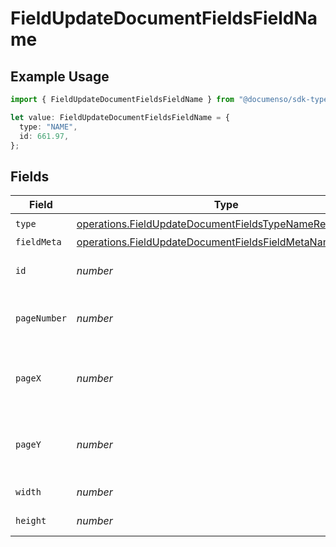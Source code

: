 # FieldUpdateDocumentFieldsFieldName

## Example Usage

```typescript
import { FieldUpdateDocumentFieldsFieldName } from "@documenso/sdk-typescript/models/operations";

let value: FieldUpdateDocumentFieldsFieldName = {
  type: "NAME",
  id: 661.97,
};
```

## Fields

| Field                                                                                                                                | Type                                                                                                                                 | Required                                                                                                                             | Description                                                                                                                          |
| ------------------------------------------------------------------------------------------------------------------------------------ | ------------------------------------------------------------------------------------------------------------------------------------ | ------------------------------------------------------------------------------------------------------------------------------------ | ------------------------------------------------------------------------------------------------------------------------------------ |
| `type`                                                                                                                               | [operations.FieldUpdateDocumentFieldsTypeNameRequest1](../../models/operations/fieldupdatedocumentfieldstypenamerequest1.md)         | :heavy_check_mark:                                                                                                                   | N/A                                                                                                                                  |
| `fieldMeta`                                                                                                                          | [operations.FieldUpdateDocumentFieldsFieldMetaNameRequest](../../models/operations/fieldupdatedocumentfieldsfieldmetanamerequest.md) | :heavy_minus_sign:                                                                                                                   | N/A                                                                                                                                  |
| `id`                                                                                                                                 | *number*                                                                                                                             | :heavy_check_mark:                                                                                                                   | The ID of the field to update.                                                                                                       |
| `pageNumber`                                                                                                                         | *number*                                                                                                                             | :heavy_minus_sign:                                                                                                                   | The page number the field will be on.                                                                                                |
| `pageX`                                                                                                                              | *number*                                                                                                                             | :heavy_minus_sign:                                                                                                                   | The X coordinate of where the field will be placed.                                                                                  |
| `pageY`                                                                                                                              | *number*                                                                                                                             | :heavy_minus_sign:                                                                                                                   | The Y coordinate of where the field will be placed.                                                                                  |
| `width`                                                                                                                              | *number*                                                                                                                             | :heavy_minus_sign:                                                                                                                   | The width of the field.                                                                                                              |
| `height`                                                                                                                             | *number*                                                                                                                             | :heavy_minus_sign:                                                                                                                   | The height of the field.                                                                                                             |